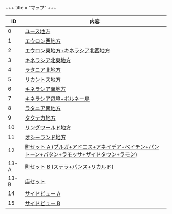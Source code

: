 +++
title = "マップ"
+++

| ID   | 内容                                                                                                                      |
| --   | --                                                                                                                        |
| 0    | [ユース地方](@/map/map-00/_index.md)                                                                                      |
| 1    | [エウロン西地方](@/map/map-01/_index.md)                                                                                  |
| 2    | [エウロン東地方+キネラシア北西地方](@/map/map-02/_index.md)                                                               |
| 3    | [キネラシア北東地方](@/map/map-03/_index.md)                                                                              |
| 4    | [ラタニア北地方](@/map/map-04/_index.md)                                                                                  |
| 5    | [リカントス地方](@/map/map-05/_index.md)                                                                                  |
| 6    | [キネラシア南地方](@/map/map-06/_index.md)                                                                                |
| 7    | [キネラシア辺境+ボルネー島](@/map/map-07/_index.md)                                                                       |
| 8    | [ラタニア南地方](@/map/map-08/_index.md)                                                                                  |
| 9    | [タクテカ地方](@/map/map-09/_index.md)                                                                                    |
| 10   | [リングワールド地方](@/map/map-10/_index.md)                                                                              |
| 11   | [オシーランド地方](@/map/map-11/_index.md)                                                                                |
| 12   | [町セット A (ブルガ+アドニス+アネイデア+ペイチン+パントーン+パタン+ラモッサ+ザイドタウン+ラモン)](@/map/map-12/_index.md) |
| 13-A | [町セット B (ステラ+バンス+リカルド)](@/map/map-13a/_index.md)                                                            |
| 13-B | [店セット](@/map/map-13b/_index.md)                                                                                       |
| 14   | [サイドビュー A](@/map/map-14/_index.md)                                                                                  |
| 15   | [サイドビュー B](@/map/map-15/_index.md)                                                                                  |
